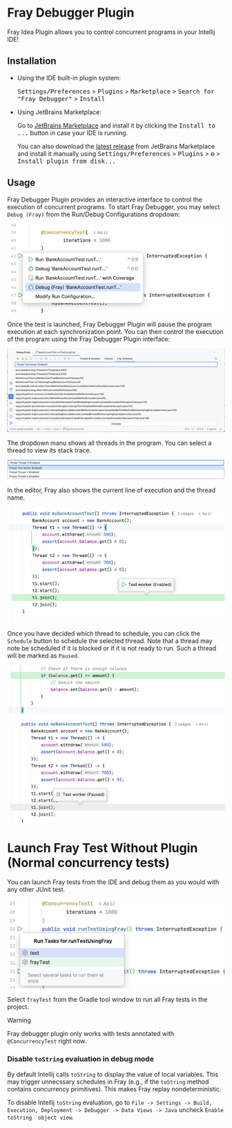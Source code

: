 # Fray Debugger Plugin

<!-- Plugin description -->
Fray Idea Plugin allows you to control concurrent programs in your Intellij IDE!
<!-- Plugin description end -->

## Installation

- Using the IDE built-in plugin system:

  <kbd>Settings/Preferences</kbd> > <kbd>Plugins</kbd> > <kbd>Marketplace</kbd> > <kbd>Search for "Fray Debugger"</kbd> >
  <kbd>Install</kbd>

- Using JetBrains Marketplace:

  Go to [JetBrains Marketplace](https://plugins.jetbrains.com/plugin/26623-fray-debugger) and install it by clicking the <kbd>Install to ...</kbd> button in case your IDE is running.

  You can also download the [latest release](https://plugins.jetbrains.com/plugin/26623-fray-debugger/versions) from JetBrains Marketplace and install it manually using
  <kbd>Settings/Preferences</kbd> > <kbd>Plugins</kbd> > <kbd>⚙️</kbd> > <kbd>Install plugin from disk...</kbd>

## Usage

Fray Debugger Plugin provides an interactive interface to control the execution of concurrent programs. To start 
Fray Debugger, you may select `Debug (Fray)` from the Run/Debug Configurations dropdown:

![img.png](images/fray-plugin-launch.png)

Once the test is launched, Fray Debugger Plugin will pause the program execution at each synchronization point. You can 
then control the execution of the program using the Fray Debugger Plugin interface:

![img.png](images/fray-panel.png)

The dropdown manu shows all threads in the program. You can select a thread to view its stack trace.

![img.png](images/fray-dropdown.png)

In the editor, Fray also shows the current line of execution and the thread name.

![img.png](images/fray-editor.png)

Once you have decided which thread to schedule, you can click the `Schedule` button to schedule the selected thread.
Note that a thread may note be scheduled if it is blocked or if it is not ready to run. Such a thread will 
be marked as `Paused`.

![img.png](images/thread-paused.png)


# Launch Fray Test Without Plugin (Normal concurrency tests)

You can launch Fray tests from the IDE and debug them as you would with any other JUnit test.

![fray-idea.png](./images/fray-idea.png)

Select `frayTest` from the Gradle tool window to run all Fray tests in the project.


> [!WARNING]
> Fray debugger plugin only works with tests annotated with `@ConcurrencyTest` right now.


### Disable `toString` evaluation in debug mode

By default Intellij calls `toString` to display the value of 
local variables. This may trigger unnecssary schedules in Fray (e.g., if the `toString` method contains concurrency 
primitives). This makes Fray replay nondeterministic.

To disable Intellij `toString` evaluation, 
go to `File -> Settings -> Build, Execution, Deployment -> Debugger -> Data Views -> Java` uncheck `Enable toString 
object view`.
